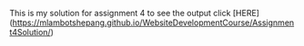 This is my solution for assignment 4 to see the output click [HERE] (https://mlambotshepang.github.io/WebsiteDevelopmentCourse/Assignment4Solution/)
